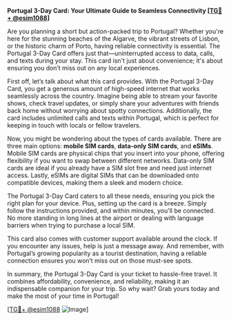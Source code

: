 **Portugal 3-Day Card: Your Ultimate Guide to Seamless Connectivity [[TG💪+ @esim1088](https://t.me/s/esim1088)]**

Are you planning a short but action-packed trip to Portugal? Whether you're here for the stunning beaches of the Algarve, the vibrant streets of Lisbon, or the historic charm of Porto, having reliable connectivity is essential. The Portugal 3-Day Card offers just that—uninterrupted access to data, calls, and texts during your stay. This card isn't just about convenience; it's about ensuring you don’t miss out on any local experiences.

First off, let’s talk about what this card provides. With the Portugal 3-Day Card, you get a generous amount of high-speed internet that works seamlessly across the country. Imagine being able to stream your favorite shows, check travel updates, or simply share your adventures with friends back home without worrying about spotty connections. Additionally, the card includes unlimited calls and texts within Portugal, which is perfect for keeping in touch with locals or fellow travelers.

Now, you might be wondering about the types of cards available. There are three main options: **mobile SIM cards**, **data-only SIM cards**, and **eSIMs**. Mobile SIM cards are physical chips that you insert into your phone, offering flexibility if you want to swap between different networks. Data-only SIM cards are ideal if you already have a SIM slot free and need just internet access. Lastly, eSIMs are digital SIMs that can be downloaded onto compatible devices, making them a sleek and modern choice.

The Portugal 3-Day Card caters to all these needs, ensuring you pick the right plan for your device. Plus, setting up the card is a breeze. Simply follow the instructions provided, and within minutes, you'll be connected. No more standing in long lines at the airport or dealing with language barriers when trying to purchase a local SIM.

This card also comes with customer support available around the clock. If you encounter any issues, help is just a message away. And remember, with Portugal’s growing popularity as a tourist destination, having a reliable connection ensures you won’t miss out on those must-see spots.

In summary, the Portugal 3-Day Card is your ticket to hassle-free travel. It combines affordability, convenience, and reliability, making it an indispensable companion for your trip. So why wait? Grab yours today and make the most of your time in Portugal! 

[[TG💪+ @esim1088](https://t.me/s/esim1088) ![Image](https://i.postimg.cc/Y0z9fWf4/image.png)]
